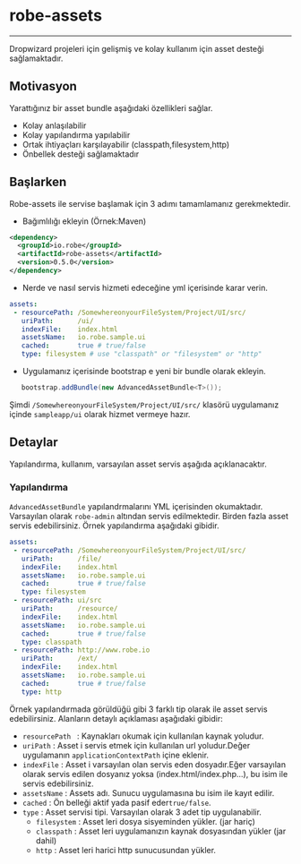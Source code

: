 # robe-assets
---
Dropwizard projeleri için gelişmiş ve kolay kullanım için asset desteği sağlamaktadır.
## Motivasyon
Yarattığınız bir asset bundle aşağıdaki özellikleri sağlar.

* Kolay anlaşılabilir 
* Kolay yapılandırma yapılabilir
* Ortak ihtiyaçları karşılayabilir (classpath,filesystem,http)
* Önbellek desteği sağlamaktadır

## Başlarken
Robe-assets ile servise başlamak için 3 adımı tamamlamanız gerekmektedir. 

* Bağımlılığı ekleyin (Örnek:Maven)

```xml
<dependency>
  <groupId>io.robe</groupId>
  <artifactId>robe-assets</artifactId>
  <version>0.5.0</version>
</dependency>
```

* Nerde ve nasıl servis hizmeti edeceğine yml içerisinde karar verin.

```yml
assets:
 - resourcePath: /SomewhereonyourFileSystem/Project/UI/src/
   uriPath:      /ui/
   indexFile:    index.html
   assetsName:   io.robe.sample.ui
   cached:       true # true/false
   type: filesystem # use "classpath" or "filesystem" or "http"
   ```
   
* Uygulamanız içerisinde bootstrap e yeni bir bundle olarak ekleyin.

```java
   bootstrap.addBundle(new AdvancedAssetBundle<T>());
```
Şimdi `/SomewhereonyourFileSystem/Project/UI/src/` klasörü uygulamanız içinde `sampleapp/ui` olarak hizmet vermeye hazır.

## Detaylar
Yapılandırma, kullanım, varsayılan asset servis aşağıda açıklanacaktır.
### Yapılandırma
`AdvancedAssetBundle` yapılandrmalarını YML içerisinden okumaktadır. Varsayılan olarak `robe-admin` altından servis edilmektedir. Birden fazla asset servis edebilirsiniz. Örnek yapılandırma aşağıdaki gibidir.
```yml
assets:
 - resourcePath: /SomewhereonyourFileSystem/Project/UI/src/
   uriPath:      /file/
   indexFile:    index.html
   assetsName:   io.robe.sample.ui
   cached:       true # true/false
   type: filesystem 
 - resourcePath: ui/src
   uriPath:      /resource/
   indexFile:    index.html
   assetsName:   io.robe.sample.ui
   cached:       true # true/false
   type: classpath 
 - resourcePath: http://www.robe.io
   uriPath:      /ext/
   indexFile:    index.html
   assetsName:   io.robe.sample.ui
   cached:       true # true/false
   type: http 
   ```
Örnek yapılandırmada görüldüğü gibi 3 farklı tip olarak ile asset servis edebilirsiniz.
Alanların detaylı açıklaması aşağıdaki gibidir:

* `resourcePath ` : Kaynakları okumak için kullanılan kaynak yoludur.
* `uriPath` :  Asset i servis etmek için kullanılan url yoludur.Değer uygulamanın `applicationContextPath` içine eklenir.
* `indexFile` : Asset i varsayılan olan servis eden dosyadır.Eğer varsayılan olarak servis edilen dosyanız yoksa (index.html/index.php...), bu isim ile servis edebilirsiniz.   
* `assetsName` : Assets adı. Sunucu uygulamasına bu isim ile kayıt edilir.
* `cached` : Ön belleği aktif yada pasif eder`true/false`.
* `type` : Asset servisi tipi. Varsayılan olarak 3 adet tip uygulanabilir.
  * `filesystem` : Asset leri dosya sisyeminden yükler. (jar hariç)
  * `classpath` : Asset leri uygulamanızın kaynak dosyasından yükler (jar dahil)
  * `http` : Asset leri harici http sunucusundan yükler.
  
  



